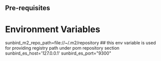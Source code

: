## Pre-requisites
# Environment Variables

sunbird_m2_repo_path=file://~/.m2/repository   ## this env variable is used for providing registry path under  pom repository section
sunbird_es_host='127.0.0.1'
sunbird_es_port="9300"
